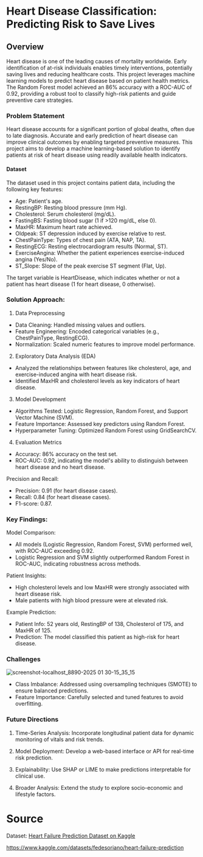 # Heart Disease Classification: Predicting Risk to Save Lives

## Overview

Heart disease is one of the leading causes of mortality worldwide. Early identification of at-risk individuals enables timely interventions, potentially saving lives and reducing healthcare costs. This project leverages machine learning models to predict heart disease based on patient health metrics. The Random Forest model achieved an 86% accuracy with a ROC-AUC of 0.92, providing a robust tool to classify high-risk patients and guide preventive care strategies.

### Problem Statement

Heart disease accounts for a significant portion of global deaths, often due to late diagnosis. Accurate and early prediction of heart disease can improve clinical outcomes by enabling targeted preventive measures. This project aims to develop a machine learning-based solution to identify patients at risk of heart disease using readily available health indicators.

#### Dataset

The dataset used in this project contains patient data, including the following key features:

- Age: Patient's age.
- RestingBP: Resting blood pressure (mm Hg).
- Cholesterol: Serum cholesterol (mg/dL).
- FastingBS: Fasting blood sugar (1 if >120 mg/dL, else 0).
- MaxHR: Maximum heart rate achieved.
- Oldpeak: ST depression induced by exercise relative to rest.
- ChestPainType: Types of chest pain (ATA, NAP, TA).
- RestingECG: Resting electrocardiogram results (Normal, ST).
- ExerciseAngina: Whether the patient experiences exercise-induced angina (Yes/No).
- ST_Slope: Slope of the peak exercise ST segment (Flat, Up).

The target variable is HeartDisease, which indicates whether or not a patient has heart disease (1 for heart disease, 0 otherwise).

### Solution Approach:

1. Data Preprocessing
- Data Cleaning: Handled missing values and outliers.
- Feature Engineering: Encoded categorical variables (e.g., ChestPainType, RestingECG).
- Normalization: Scaled numeric features to improve model performance.

2. Exploratory Data Analysis (EDA)
- Analyzed the relationships between features like cholesterol, age, and exercise-induced angina with heart disease risk.
- Identified MaxHR and cholesterol levels as key indicators of heart disease.

3. Model Development
- Algorithms Tested: Logistic Regression, Random Forest, and Support Vector Machine (SVM).
- Feature Importance: Assessed key predictors using Random Forest.
- Hyperparameter Tuning: Optimized Random Forest using GridSearchCV.

4. Evaluation Metrics
- Accuracy: 86% accuracy on the test set.
- ROC-AUC: 0.92, indicating the model's ability to distinguish between heart disease and no heart disease.

Precision and Recall:
- Precision: 0.91 (for heart disease cases).
- Recall: 0.84 (for heart disease cases).
- F1-score: 0.87.

### Key Findings:

Model Comparison:
- All models (Logistic Regression, Random Forest, SVM) performed well, with ROC-AUC exceeding 0.92.
- Logistic Regression and SVM slightly outperformed Random Forest in ROC-AUC, indicating robustness across methods.

Patient Insights:
- High cholesterol levels and low MaxHR were strongly associated with heart disease risk.
- Male patients with high blood pressure were at elevated risk.

Example Prediction:
- Patient Info: 52 years old, RestingBP of 138, Cholesterol of 175, and MaxHR of 125.
- Prediction: The model classified this patient as high-risk for heart disease.

### Challenges

![screenshot-localhost_8890-2025 01 30-15_35_15](https://github.com/user-attachments/assets/67302e76-1537-422a-9a70-91cee9984a2b)

- Class Imbalance: Addressed using oversampling techniques (SMOTE) to ensure balanced predictions.
- Feature Importance: Carefully selected and tuned features to avoid overfitting.

### Future Directions

1. Time-Series Analysis: Incorporate longitudinal patient data for dynamic monitoring of vitals and risk trends.

2. Model Deployment: Develop a web-based interface or API for real-time risk prediction.

3. Explainability: Use SHAP or LIME to make predictions interpretable for clinical use.

4. Broader Analysis: Extend the study to explore socio-economic and lifestyle factors.

# Source

Dataset: [Heart Failure Prediction Dataset on Kaggle](https://www.kaggle.com/datasets/fedesoriano/heart-failure-prediction)

https://www.kaggle.com/datasets/fedesoriano/heart-failure-prediction


